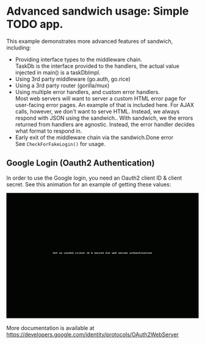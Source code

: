 # Advanced sandwich usage: Simple TODO app.

This example demonstrates more advanced features of sandwich, including:

* Providing interface types to the middleware chain. <br/>
  TaskDb is the interface provided to the handlers, the actual value injected
  in main() is a taskDbImpl.
* Using 3rd party middleware (go.auth, go.rice)
* Using a 3rd party router (gorilla/mux)
* Using multiple error handlers, and custom error handlers. <br/>
  Most web servers will want to server a custom HTML error page for user-facing
  error pages.  An example of that is included here.  For AJAX calls, however,
  we don't want to serve HTML.  Instead, we always respond with JSON using the sandwich..  With
  sandwich, we the errors returned from handlers are agnostic.  Instead, the
  error handler decides what format to respond in.
* Early exit of the middleware chain via the sandwich.Done error <br/>
  See `CheckForFakeLogin()` for usage.

## Google Login (Oauth2 Authentication)

In order to use the Google login, you need an Oauth2 client ID & client secret.
See this animation for an example of getting these values:

![oauth2 client id demo](oauth2-client-id.gif)

More documentation is available at https://developers.google.com/identity/protocols/OAuth2WebServer
